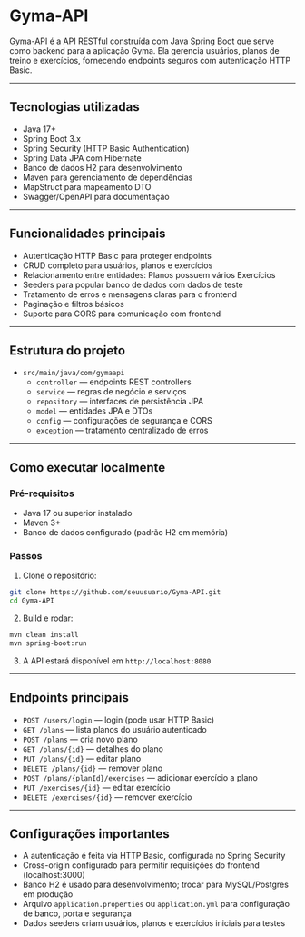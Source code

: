 # Gyma-API

Gyma-API é a API RESTful construída com Java Spring Boot que serve como backend para a aplicação Gyma. Ela gerencia usuários, planos de treino e exercícios, fornecendo endpoints seguros com autenticação HTTP Basic.

---

## Tecnologias utilizadas

- Java 17+
- Spring Boot 3.x
- Spring Security (HTTP Basic Authentication)
- Spring Data JPA com Hibernate
- Banco de dados H2 para desenvolvimento
- Maven para gerenciamento de dependências
- MapStruct para mapeamento DTO
- Swagger/OpenAPI para documentação

---

## Funcionalidades principais

- Autenticação HTTP Basic para proteger endpoints
- CRUD completo para usuários, planos e exercícios
- Relacionamento entre entidades: Planos possuem vários Exercícios
- Seeders para popular banco de dados com dados de teste
- Tratamento de erros e mensagens claras para o frontend
- Paginação e filtros básicos
- Suporte para CORS para comunicação com frontend

---

## Estrutura do projeto

- `src/main/java/com/gymaapi`
  - `controller` — endpoints REST controllers
  - `service` — regras de negócio e serviços
  - `repository` — interfaces de persistência JPA
  - `model` — entidades JPA e DTOs
  - `config` — configurações de segurança e CORS
  - `exception` — tratamento centralizado de erros

---

## Como executar localmente

### Pré-requisitos

- Java 17 ou superior instalado
- Maven 3+
- Banco de dados configurado (padrão H2 em memória)

### Passos

1. Clone o repositório:

```bash
git clone https://github.com/seuusuario/Gyma-API.git
cd Gyma-API
```

2. Build e rodar:

```bash
mvn clean install
mvn spring-boot:run
```

3. A API estará disponível em `http://localhost:8080`

---

## Endpoints principais

- `POST /users/login` — login (pode usar HTTP Basic)
- `GET /plans` — lista planos do usuário autenticado
- `POST /plans` — cria novo plano
- `GET /plans/{id}` — detalhes do plano
- `PUT /plans/{id}` — editar plano
- `DELETE /plans/{id}` — remover plano
- `POST /plans/{planId}/exercises` — adicionar exercício a plano
- `PUT /exercises/{id}` — editar exercício
- `DELETE /exercises/{id}` — remover exercício

---

## Configurações importantes

- A autenticação é feita via HTTP Basic, configurada no Spring Security
- Cross-origin configurado para permitir requisições do frontend (localhost:3000)
- Banco H2 é usado para desenvolvimento; trocar para MySQL/Postgres em produção
- Arquivo `application.properties` ou `application.yml` para configuração de banco, porta e segurança
- Dados seeders criam usuários, planos e exercícios iniciais para testes
